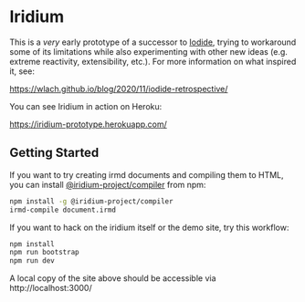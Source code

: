 # Iridium

This is a _very_ early prototype of a successor to [Iodide](https://alpha.iodide.io), trying to workaround some of its limitations while also experimenting with other new ideas (e.g. extreme reactivity, extensibility, etc.). For more information on what inspired it, see:

https://wlach.github.io/blog/2020/11/iodide-retrospective/

You can see Iridium in action on Heroku:

https://iridium-prototype.herokuapp.com/

## Getting Started

If you want to try creating irmd documents and compiling them to HTML, you can install [@iridium-project/compiler](https://www.npmjs.com/package/@iridium-project/compiler) from npm:

```bash
npm install -g @iridium-project/compiler
irmd-compile document.irmd
```

If you want to hack on the iridium itself or the demo site, try this workflow:

```bash
npm install
npm run bootstrap
npm run dev
```

A local copy of the site above should be accessible via http://localhost:3000/
